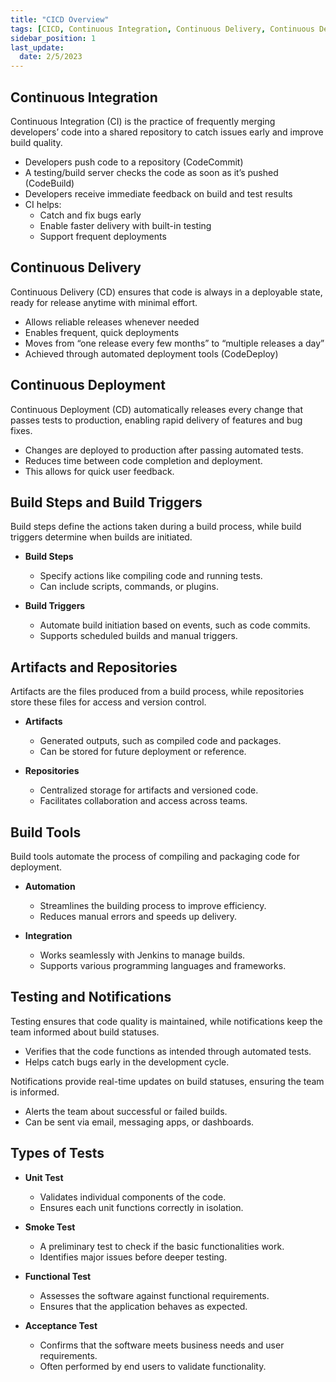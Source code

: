 ```yaml
---
title: "CICD Overview"
tags: [CICD, Continuous Integration, Continuous Delivery, Continuous Deployment]
sidebar_position: 1
last_update:
  date: 2/5/2023
---
```



## Continuous Integration

Continuous Integration (CI) is the practice of frequently merging developers’ code into a shared repository to catch issues early and improve build quality.

- Developers push code to a repository (CodeCommit)
- A testing/build server checks the code as soon as it’s pushed (CodeBuild)
- Developers receive immediate feedback on build and test results
- CI helps:
    - Catch and fix bugs early
    - Enable faster delivery with built-in testing
    - Support frequent deployments

## Continuous Delivery

Continuous Delivery (CD) ensures that code is always in a deployable state, ready for release anytime with minimal effort.

- Allows reliable releases whenever needed
- Enables frequent, quick deployments
- Moves from “one release every few months” to “multiple releases a day”
- Achieved through automated deployment tools (CodeDeploy)

## Continuous Deployment

Continuous Deployment (CD) automatically releases every change that passes tests to production, enabling rapid delivery of features and bug fixes.

- Changes are deployed to production after passing automated tests.
- Reduces time between code completion and deployment.
- This allows for quick user feedback.



## Build Steps and Build Triggers

Build steps define the actions taken during a build process, while build triggers determine when builds are initiated.

- **Build Steps**  
   - Specify actions like compiling code and running tests.  
   - Can include scripts, commands, or plugins.  

- **Build Triggers**  
   - Automate build initiation based on events, such as code commits.  
   - Supports scheduled builds and manual triggers.  


## Artifacts and Repositories

Artifacts are the files produced from a build process, while repositories store these files for access and version control.

- **Artifacts**  
   - Generated outputs, such as compiled code and packages.  
   - Can be stored for future deployment or reference.  

- **Repositories**  
   - Centralized storage for artifacts and versioned code.  
   - Facilitates collaboration and access across teams. 


## Build Tools

Build tools automate the process of compiling and packaging code for deployment.

- **Automation**  
   - Streamlines the building process to improve efficiency.  
   - Reduces manual errors and speeds up delivery.  

- **Integration**  
   - Works seamlessly with Jenkins to manage builds.  
   - Supports various programming languages and frameworks.  

## Testing and Notifications

Testing ensures that code quality is maintained, while notifications keep the team informed about build statuses.

  - Verifies that the code functions as intended through automated tests.  
  - Helps catch bugs early in the development cycle.  

Notifications provide real-time updates on build statuses, ensuring the team is informed.

  - Alerts the team about successful or failed builds.  
  - Can be sent via email, messaging apps, or dashboards.  

## Types of Tests

- **Unit Test**  
   - Validates individual components of the code.  
   - Ensures each unit functions correctly in isolation.  

- **Smoke Test**  
   - A preliminary test to check if the basic functionalities work.  
   - Identifies major issues before deeper testing.  

- **Functional Test**  
   - Assesses the software against functional requirements.  
   - Ensures that the application behaves as expected.  

- **Acceptance Test**  
   - Confirms that the software meets business needs and user requirements.  
   - Often performed by end users to validate functionality.  